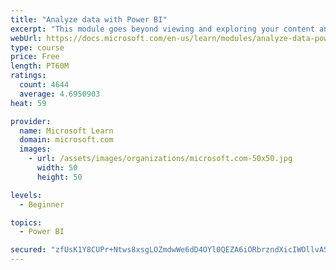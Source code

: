 ```yaml
---
title: "Analyze data with Power BI"
excerpt: "This module goes beyond viewing and exploring your content and explains how to interact with it by working with reports and dashboards to uncover and share new business insights."
webUrl: https://docs.microsoft.com/en-us/learn/modules/analyze-data-power-bi/
type: course
price: Free
length: PT60M
ratings:
  count: 4644
  average: 4.6950903
heat: 59

provider:
  name: Microsoft Learn
  domain: microsoft.com
  images:
    - url: /assets/images/organizations/microsoft.com-50x50.jpg
      width: 50
      height: 50

levels:
  - Beginner

topics:
  - Power BI

secured: "zfUsK1Y8CUPr+Ntws8xsgLOZmdwWe6dD4OYl0QEZA6iORbrzndXicIWOllvASHXSqJgS+KeXkMgs3I4s+cL4xQ+K/PtJxxeF2p3Ev+PwQwHqhuI3GGIOELHG0T9T4qJyyL57xgo4lQPIavnVaL7GsJR38LY0NxnxlH7w7p62Ead0iLP4+uZ7Fuz+1gCyvzIxB6DDhDId84y6sfUAVOZDGeh8CKqmgS0Um1LRaiTNu0i0IPjP+MKpeJ0ORjg8lAs5CRyJ9EV+BcRXzoWglS9B1HTFjz3BiCoDsqRybXeJ0i5Uedkf/yR+d2tJH1of49oRNWcs4Z5TsZqFcRaDAYiL2wYBjKLTtvKEqUBWOy6GAVLVGaGva+xizy/z/b3HzXehXfwfevm/tKIlDoscIBS65Q==;1S5WnIFD/IlwC6ypXefX+g=="
---
```



